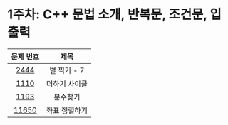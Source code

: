 # 1주차: C++ 문법 소개, 반복문, 조건문, 입출력

|문제 번호|제목|
|:-:|:-:|
|[2444](https://boj.kr/2444)|별 찍기 - 7|
|[1110](https://boj.kr/1110)|더하기 사이클|
|[1193](https://boj.kr/1193)|분수찾기|
|[11650](https://boj.kr/11650)|좌표 정렬하기|
